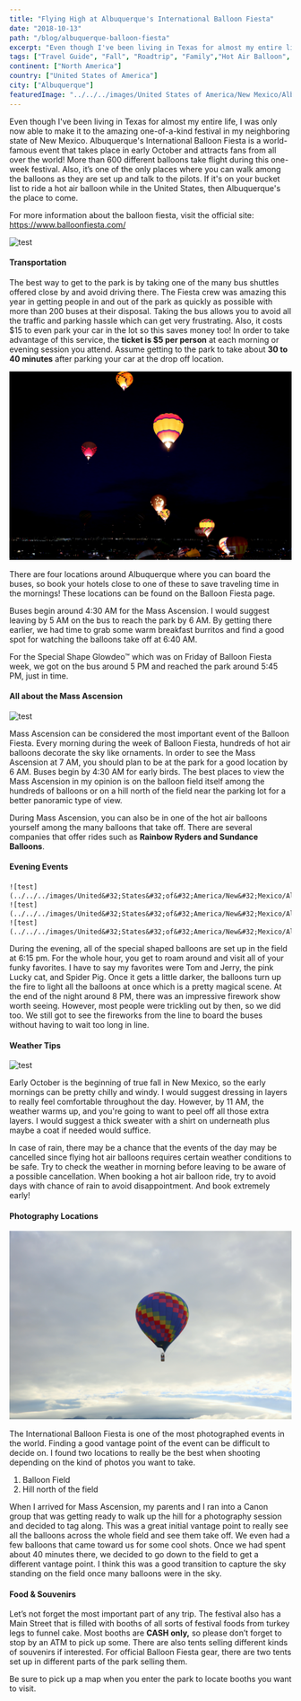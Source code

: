 ```yaml
---
title: "Flying High at Albuquerque's International Balloon Fiesta"
date: "2018-10-13"
path: "/blog/albuquerque-balloon-fiesta"
excerpt: "Even though I've been living in Texas for almost my entire life, I was only now able to make it to the amazing one-of-a-kind festival in my neighboring state of New Mexico. Albuquerque's International Balloon Fiesta is a world..."
tags: ["Travel Guide", "Fall", "Roadtrip", "Family","Hot Air Balloon", "Bucket List"]
continent: ["North America"]
country: ["United States of America"]
city: ["Albuquerque"]
featuredImage: "../../../images/United States of America/New Mexico/Albuquerque/3.jpg"
---
```


Even though I've been living in Texas for almost my entire life, I was only now able to make it to the amazing one-of-a-kind festival in my neighboring state of New Mexico. Albuquerque's International Balloon Fiesta is a world-famous event that takes place in early October and attracts fans from all over the world! More than 600 different balloons take flight during this one-week festival. Also, it’s one of the only places where you can walk among the balloons as they are set up and talk to the pilots. If it's on your bucket list to ride a hot air balloon while in the United States, then Albuquerque's the place to come. 

For more information about the balloon fiesta, visit the official site: https://www.balloonfiesta.com/

![test](../../../images/United&#32;States&#32;of&#32;America/New&#32;Mexico/Albuquerque/13.jpg)

#### **Transportation** 

The best way to get to the park is by taking one of the many bus shuttles offered close by and avoid driving there. The Fiesta crew was amazing this year in getting people in and out of the park as quickly as possible with more than 200 buses at their disposal. Taking the bus allows you to avoid all the traffic and parking hassle which can get very frustrating. Also, it costs $15 to even park your car in the lot so this saves money too! In order to take advantage of this service, the **ticket is $5 per person** at each morning or evening session you attend. Assume getting to the park to take about **30 to 40 minutes** after parking your car at the drop off location. 

![test](../../../images/United&#32;States&#32;of&#32;America/New&#32;Mexico/Albuquerque/6.jpg)

There are four locations around Albuquerque where you can board the buses, so book your hotels close to one of these to save traveling time in the mornings! These locations can be found on the Balloon Fiesta page. 

Buses begin around 4:30 AM for the Mass Ascension. I would suggest leaving by 5 AM on the bus to reach the park by 6 AM. By getting there earlier, we had time to grab some warm breakfast burritos and find a good spot for watching the balloons take off at 6:40 AM.

For the Special Shape Glowdeo™ which was on Friday of Balloon Fiesta week, we got on the bus around 5 PM and reached the park around 5:45 PM, just in time. 


#### **All about the Mass Ascension**

![test](../../../images/United&#32;States&#32;of&#32;America/New&#32;Mexico/Albuquerque/8.jpg)

Mass Ascension can be considered the most important event of the Balloon Fiesta. Every morning during the week of Balloon Fiesta, hundreds of hot air balloons decorate the sky like ornaments. In order to see the Mass Ascension at 7 AM, you should plan to be at the park for a good location by 6 AM. Buses begin by 4:30 AM for early birds. The best places to view the Mass Ascension in my opinion is on the balloon field itself among the hundreds of balloons or on a hill north of the field near the parking lot for a better panoramic type of view. 

During Mass Ascension, you can also be in one of the hot air balloons yourself among the many balloons that take off. There are several companies that offer rides such as **Rainbow Ryders and Sundance Balloons**. 

#### **Evening Events** 

```grid|1|
![test](../../../images/United&#32;States&#32;of&#32;America/New&#32;Mexico/Albuquerque/1.jpg)
![test](../../../images/United&#32;States&#32;of&#32;America/New&#32;Mexico/Albuquerque/2.jpg)
![test](../../../images/United&#32;States&#32;of&#32;America/New&#32;Mexico/Albuquerque/4.jpg)
```
During the evening, all of the special shaped balloons are set up in the field at 6:15 pm. For the whole hour, you get to roam around and visit all of your funky favorites. I have to say my favorites were Tom and Jerry, the pink Lucky cat, and Spider Pig. Once it gets a little darker, the balloons turn up the fire to light all the balloons at once which is a pretty magical scene. 
At the end of the night around 8 PM, there was an impressive firework show worth seeing. However, most people were trickling out by then, so we did too. We still got to see the fireworks from the line to board the buses without having to wait too long in line. 

#### **Weather Tips**

![test](../../../images/United&#32;States&#32;of&#32;America/New&#32;Mexico/Albuquerque/14.jpg)

Early October is the beginning of true fall in New Mexico, so the early mornings can be pretty chilly and windy. I would suggest dressing in layers to really feel comfortable throughout the day. However, by 11 AM, the weather warms up, and you're going to want to peel off all those extra layers. I would suggest a thick sweater with a shirt on underneath plus maybe a coat if needed would suffice.  

In case of rain, there may be a chance that the events of the day may be cancelled since flying hot air balloons requires certain weather conditions to be safe. Try to check the weather in morning before leaving to be aware of a possible cancellation. When booking a hot air balloon ride, try to avoid days with chance of rain to avoid disappointment. And book extremely early! 

#### **Photography Locations** 

![test](../../../images/United&#32;States&#32;of&#32;America/New&#32;Mexico/Albuquerque/12.jpg)

The International Balloon Fiesta is one of the most photographed events in the world. Finding a good vantage point of the event can be difficult to decide on. I found two locations to really be the best when shooting depending on the kind of photos you want to take. 

1)	Balloon Field 
2)	Hill north of the field

When I arrived for Mass Ascension, my parents and I ran into a Canon group that was getting ready to walk up the hill for a photography session and decided to tag along. This was a great initial vantage point to really see all the balloons across the whole field and see them take off. We even had a few balloons that came toward us for some cool shots. 
Once we had spent about 40 minutes there, we decided to go down to the field to get a different vantage point. I think this was a good transition to capture the sky standing on the field once many balloons were in the sky. 

#### **Food & Souvenirs**

Let’s not forget the most important part of any trip. The festival also has a Main Street that is filled with booths of all sorts of festival foods from turkey legs to funnel cake. Most booths are **CASH only,** so please don’t forget to stop by an ATM to pick up some. 
There are also tents selling different kinds of souvenirs if interested. For official Balloon Fiesta gear, there are two tents set up in different parts of the park selling them. 

Be sure to pick up a map when you enter the park to locate booths you want to visit. 
